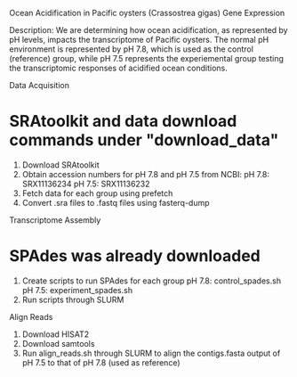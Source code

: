 Ocean Acidification in Pacific oysters (Crassostrea gigas) Gene Expression

Description: We are determining how ocean acidification, as represented by pH levels, impacts the transcriptome of Pacific oysters. The normal pH environment is represented by pH 7.8, which is used as the control (reference) group, while pH 7.5 represents the experiemental group testing the transcriptomic responses of acidified ocean conditions.

Data Acquisition
# SRAtoolkit and data download commands under "download_data"
1. Download SRAtoolkit
2. Obtain accession numbers for pH 7.8 and pH 7.5 from NCBI:
pH 7.8: SRX11136234
pH 7.5: SRX11136232
3. Fetch data for each group using prefetch
4. Convert .sra files to .fastq files using fasterq-dump

Transcriptome Assembly
# SPAdes was already downloaded
1. Create scripts to run SPAdes for each group
pH 7.8: control_spades.sh
pH 7.5: experiment_spades.sh
2. Run scripts through SLURM

Align Reads
1. Download HISAT2
2. Download samtools
3. Run align_reads.sh through SLURM to align the contigs.fasta output of pH 7.5 to that of pH 7.8 (used as reference)

